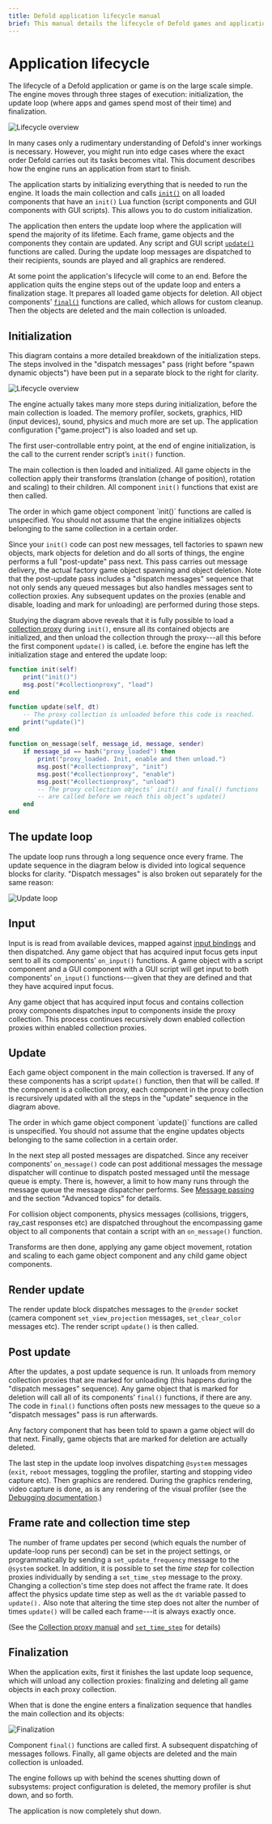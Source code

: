 ```yaml
---
title: Defold application lifecycle manual
brief: This manual details the lifecycle of Defold games and applications.
---
```


# Application lifecycle

The lifecycle of a Defold application or game is on the large scale simple. The engine moves through three stages of execution: initialization, the update loop (where apps and games spend most of their time) and finalization.

![Lifecycle overview](images/application_lifecycle/application_lifecycle_overview.png)

In many cases only a rudimentary understanding of Defold's inner workings is necessary. However, you might run into edge cases where the exact order Defold carries out its tasks becomes vital. This document describes how the engine runs an application from start to finish.

The application starts by initializing everything that is needed to run the engine. It loads the main collection and calls [`init()`](/ref/go#init) on all loaded components that have an `init()` Lua function (script components and GUI components with GUI scripts). This allows you to do custom initialization.

The application then enters the update loop where the application will spend the majority of its lifetime. Each frame, game objects and the components they contain are updated. Any script and GUI script [`update()`](/ref/go#update) functions are called. During the update loop messages are dispatched to their recipients, sounds are played and all graphics are rendered.

At some point the application's lifecycle will come to an end. Before the application quits the engine steps out of the update loop and enters a finalization stage. It prepares all loaded game objects for deletion. All object components’ [`final()`](/ref/go#final) functions are called, which allows for custom cleanup. Then the objects are deleted and the main collection is unloaded.

## Initialization

This diagram contains a more detailed breakdown of the initialization steps. The steps involved in the "dispatch messages" pass (right before "spawn dynamic objects") have been put in a separate block to the right for clarity.

![Lifecycle overview](images/application_lifecycle/application_lifecycle_init.png)

The engine actually takes many more steps during initialization, before the main collection is loaded. The memory profiler, sockets, graphics, HID (input devices), sound, physics and much more are set up. The application configuration ("game.project") is also loaded and set up.

The first user-controllable entry point, at the end of engine initialization, is the call to the current render script’s `init()` function.

The main collection is then loaded and initialized. All game objects in the collection apply their transforms (translation (change of position), rotation and scaling) to their children. All component `init()` functions that exist are then called.

<div class='sidenote' markdown='1'>
The order in which game object component `init()` functions are called is unspecified. You should not assume that the engine initializes objects belonging to the same collection in a certain order.
</div>

Since your `init()` code can post new messages, tell factories to spawn new objects, mark objects for deletion and do all sorts of things, the engine performs a full "post-update" pass next. This pass carries out message delivery, the actual factory game object spawning and object deletion. Note that the post-update pass includes a "dispatch messages" sequence that not only sends any queued messages but also handles messages sent to collection proxies. Any subsequent updates on the proxies (enable and disable, loading and mark for unloading) are performed during those steps.

Studying the diagram above reveals that it is fully possible to load a [collection proxy](/manuals/collection-proxy) during `init()`, ensure all its contained objects are initialized, and then unload the collection through the proxy---all this before the first component `update()` is called, i.e. before the engine has left the initialization stage and entered the update loop:

```lua
function init(self)
    print("init()")
    msg.post("#collectionproxy", "load")
end

function update(self, dt)
    -- The proxy collection is unloaded before this code is reached.
    print("update()")
end

function on_message(self, message_id, message, sender)
    if message_id == hash("proxy_loaded") then
        print("proxy_loaded. Init, enable and then unload.")
        msg.post("#collectionproxy", "init")
        msg.post("#collectionproxy", "enable")
        msg.post("#collectionproxy", "unload")
        -- The proxy collection objects’ init() and final() functions
        -- are called before we reach this object’s update()
    end
end
```

## The update loop

The update loop runs through a long sequence once every frame. The update sequence in the diagram below is divided into logical sequence blocks for clarity. "Dispatch messages" is also broken out separately for the same reason:

![Update loop](images/application_lifecycle/application_lifecycle_update.png)

## Input

Input is is read from available devices, mapped against [input bindings](/manuals/input) and then dispatched. Any game object that has acquired input focus gets input sent to all its components' `on_input()` functions. A game object with a script component and a GUI component with a GUI script will get input to both components’ `on_input()` functions---given that they are defined and that they have acquired input focus.

Any game object that has acquired input focus and contains collection proxy components dispatches input to components inside the proxy collection. This process continues recursively down enabled collection proxies within enabled collection proxies.

## Update

Each game object component in the main collection is traversed. If any of these components has a script `update()` function, then that will be called. If the component is a collection proxy, each component in the proxy collection is recursively updated with all the steps in the "update" sequence in the diagram above.

<div class='sidenote' markdown='1'>
The order in which game object component `update()` functions are called is unspecified. You should not assume that the engine updates objects belonging to the same collection in a certain order.
</div>

In the next step all posted messages are dispatched. Since any receiver components’ `on_message()` code can post additional messages the message dispatcher will continue to dispatch posted messaged until the message queue is empty. There is, however, a limit to how many runs through the message queue the message dispatcher performs. See [Message passing](/manuals/message-passing) and the section "Advanced topics" for details.

For collision object components, physics messages (collisions, triggers, ray_cast responses etc) are dispatched throughout the encompassing game object to all components that contain a script with an `on_message()` function.

Transforms are then done, applying any game object movement, rotation and scaling to each game object component and any child game object components.

## Render update

The render update block dispatches messages to the `@render` socket (camera component `set_view_projection` messages, `set_clear_color` messages etc). The render script `update()` is then called.

## Post update

After the updates, a post update sequence is run. It unloads from memory collection proxies that are marked for unloading (this happens during the "dispatch messages" sequence). Any game object that is marked for deletion will call all of its components’ `final()` functions, if there are any. The code in `final()` functions often posts new messages to the queue so a "dispatch messages" pass is run afterwards.

Any factory component that has been told to spawn a game object will do that next. Finally, game objects that are marked for deletion are actually deleted.

The last step in the update loop involves dispatching `@system` messages (`exit`, `reboot` messages, toggling the profiler, starting and stopping video capture etc). Then graphics are rendered. During the graphics rendering, video capture is done, as is any rendering of the visual profiler (see the [Debugging documentation](/manuals/debugging).)

## Frame rate and collection time step

The number of frame updates per second (which equals the number of update-loop runs per second) can be set in the project settings, or programmatically by sending a `set_update_frequency` message to the `@system` socket. In addition, it is possible to set the _time step_ for collection proxies individually by sending a `set_time_step` message to the proxy. Changing a collection's time step does not affect the frame rate. It does affect the physics update time step as well as the `dt` variable passed to `update().` Also note that altering the time step does not alter the number of times `update()` will be called each frame---it is always exactly once.

(See the [Collection proxy manual](/manuals/collection-proxy) and [`set_time_step`](/ref/collection-proxy#set_time_step) for details)

## Finalization

When the application exits, first it finishes the last update loop sequence, which will unload any collection proxies: finalizing and deleting all game objects in each proxy collection.

When that is done the engine enters a finalization sequence that handles the main collection and its objects:

![Finalization](images/application_lifecycle/application_lifecycle_final.png)

Component `final()` functions are called first. A subsequent dispatching of messages follows. Finally, all game objects are deleted and the main collection is unloaded.

The engine follows up with behind the scenes shutting down of subsystems: project configuration is deleted, the memory profiler is shut down, and so forth.

The application is now completely shut down.

